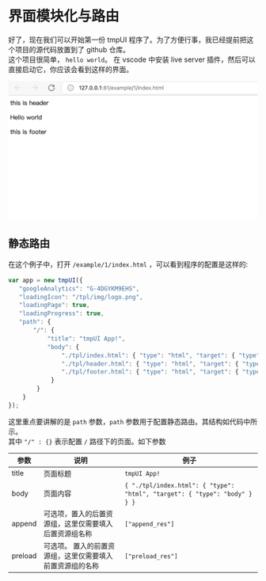 # 界面模块化与路由
好了，现在我们可以开始第一份 tmpUI 程序了。为了方便行事，我已经提前把这个项目的源代码放置到了 github 仓库。  
这个项目很简单， `hello world`。 在 vscode 中安装 live server 插件，然后可以直接启动它，你应该会看到这样的界面。  

<img src="./img/image4.png" />

## 静态路由
在这个例子中，打开 `/example/1/index.html` ，可以看到程序的配置是这样的:

```javascript
var app = new tmpUI({
   "googleAnalytics": "G-4DGYKM9EHS",
   "loadingIcon": "/tpl/img/logo.png",
   "loadingPage": true,
   "loadingProgress": true,
   "path": {
       "/": {
           "title": "tmpUI App!",
           "body": {
               "./tpl/index.html": { "type": "html", "target": { "type": "body" } },
               "./tpl/header.html": { "type": "html", "target": { "type":"id","val":"tpl_header" } },
               "./tpl/footer.html": { "type": "html", "target": { "type":"id","val":"tpl_footer" } }
            }
        }
    }
});
```
这里重点要讲解的是 `path` 参数，`path` 参数用于配置静态路由。其结构如代码中所示。   
其中 `"/" : {}` 表示配置 `/` 路径下的页面。如下参数

| 参数 | 说明 | 例子 |
|-----|-----|-----|
| title | 页面标题 | `tmpUI App!` |
| body | 页面内容 | `{ "./tpl/index.html": { "type": "html", "target": { "type": "body" } } }` |
| append | 可选项，置入的后置资源组，这里仅需要填入后置资源组名称 | `["append_res"]` |
| preload | 可选项。 置入的前置资源组，这里仅需要填入前置资源组的名称 | `["preload_res"]` |

